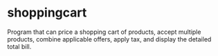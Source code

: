 # shoppingcart
Program that can price a shopping cart of products, accept multiple products, combine applicable offers, apply tax, and display the detailed total bill.
